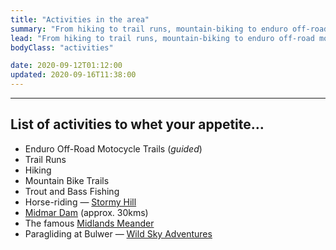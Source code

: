 ```yaml
---
title: "Activities in the area"
summary: "From hiking to trail runs, mountain-biking to enduro off-road motocycle trails, trout & bass fishing to horse-riding. Whatever your outdoor fancy, there's plenty of activities to enjoy in this beautiful area."
lead: "From hiking to trail runs, mountain-biking to enduro off-road motocycle trails, trout & bass fishing to horse-riding. Whatever your outdoor fancy, there's plenty of activities to enjoy in this beautiful area."
bodyClass: "activities"

date: 2020-09-12T01:12:00
updated: 2020-09-16T11:38:00
---
```


---

## List of activities to whet your appetite&hellip;

* Enduro Off-Road Motocycle Trails (*guided*)
* Trail Runs
* Hiking
* Mountain Bike Trails
* Trout and Bass Fishing
* Horse-riding &mdash; [Stormy Hill][1]
* [Midmar Dam][2] (approx. 30kms)
* The famous [Midlands Meander][3]
* Paragliding at Bulwer &mdash; [Wild Sky Adventures][4]

[1]: http://www.stormyhill.co.za/
[2]: http://www.sa-venues.com/game-reserves/kzn_midmar-dam.htm
[3]: http://www.midlandsmeander.co.za/
[4]: http://www.wildsky.co.za/
